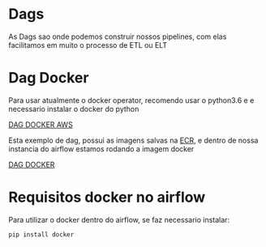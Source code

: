 # Dags

As Dags sao onde podemos construir nossos pipelines, com elas facilitamos em muito o processo de
ETL ou ELT

# Dag Docker

Para usar atualmente o docker operator, recomendo usar o python3.6 e e necessario instalar
o docker do python

[DAG DOCKER AWS](dag_docker_aws.py)

Esta exemplo de dag, possui as imagens salvas na [ECR](https://aws.amazon.com/pt/ecr/), e dentro de nossa instancia do airflow estamos rodando a imagem docker

[DAG DOCKER](dag_docker_local.py)


# Requisitos docker no airflow
Para utilizar o docker dentro do airflow, se faz necessario instalar:

````python
pip install docker
````
